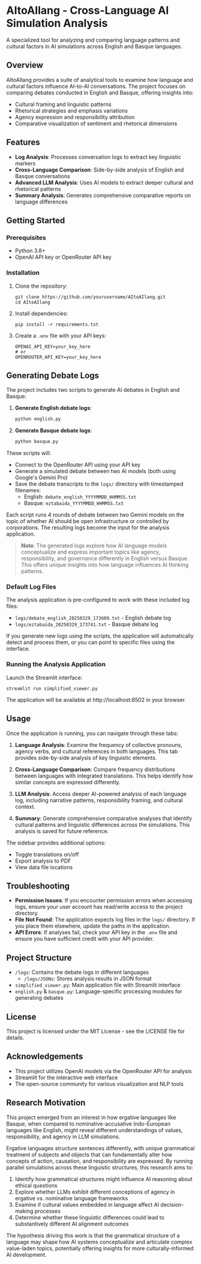 # AItoAIlang - Cross-Language AI Simulation Analysis

A specialized tool for analyzing and comparing language patterns and cultural factors in AI simulations across English and Basque languages.

## Overview

AItoAIlang provides a suite of analytical tools to examine how language and cultural factors influence AI-to-AI conversations. The project focuses on comparing debates conducted in English and Basque, offering insights into:

- Cultural framing and linguistic patterns
- Rhetorical strategies and emphasis variations
- Agency expression and responsibility attribution
- Comparative visualization of sentiment and rhetorical dimensions

## Features

- **Log Analysis**: Processes conversation logs to extract key linguistic markers
- **Cross-Language Comparison**: Side-by-side analysis of English and Basque conversations
- **Advanced LLM Analysis**: Uses AI models to extract deeper cultural and rhetorical patterns
- **Summary Analysis**: Generates comprehensive comparative reports on language differences

## Getting Started

### Prerequisites

- Python 3.8+
- OpenAI API key or OpenRouter API key

### Installation

1. Clone the repository:
   ```
   git clone https://github.com/yourusername/AItoAIlang.git
   cd AItoAIlang
   ```

2. Install dependencies:
   ```
   pip install -r requirements.txt
   ```

3. Create a `.env` file with your API keys:
   ```
   OPENAI_API_KEY=your_key_here
   # or
   OPENROUTER_API_KEY=your_key_here
   ```

## Generating Debate Logs

The project includes two scripts to generate AI debates in English and Basque:

1. **Generate English debate logs**:
   ```bash
   python english.py
   ```

2. **Generate Basque debate logs**:
   ```bash
   python basque.py
   ```

These scripts will:
- Connect to the OpenRouter API using your API key
- Generate a simulated debate between two AI models (both using Google's Gemini Pro)
- Save the debate transcripts to the `logs/` directory with timestamped filenames:
  - English: `debate_english_YYYYMMDD_HHMMSS.txt`
  - Basque: `eztabaida_YYYYMMDD_HHMMSS.txt`
  
Each script runs 4 rounds of debate between two Gemini models on the topic of whether AI should be open infrastructure or controlled by corporations. The resulting logs become the input for the analysis application.

> **Note**: The generated logs explore how AI language models conceptualize and express important topics like agency, responsibility, and governance differently in English versus Basque. This offers unique insights into how language influences AI thinking patterns.

### Default Log Files

The analysis application is pre-configured to work with these included log files:
- `logs/debate_english_20250329_173609.txt` - English debate log
- `logs/eztabaida_20250329_173741.txt` - Basque debate log

If you generate new logs using the scripts, the application will automatically detect and process them, or you can point to specific files using the interface.

### Running the Analysis Application

Launch the Streamlit interface:
```
streamlit run simplified_viewer.py
```

The application will be available at http://localhost:8502 in your browser.

## Usage

Once the application is running, you can navigate through these tabs:

1. **Language Analysis**: Examine the frequency of collective pronouns, agency verbs, and cultural references in both languages. This tab provides side-by-side analysis of key linguistic elements.

2. **Cross-Language Comparison**: Compare frequency distributions between languages with integrated translations. This helps identify how similar concepts are expressed differently.

3. **LLM Analysis**: Access deeper AI-powered analysis of each language log, including narrative patterns, responsibility framing, and cultural context.

4. **Summary**: Generate comprehensive comparative analyses that identify cultural patterns and linguistic differences across the simulations. This analysis is saved for future reference.

The sidebar provides additional options:
- Toggle translations on/off
- Export analysis to PDF
- View data file locations

## Troubleshooting

- **Permission Issues**: If you encounter permission errors when accessing logs, ensure your user account has read/write access to the project directory.
- **File Not Found**: The application expects log files in the `logs/` directory. If you place them elsewhere, update the paths in the application.
- **API Errors**: If analyses fail, check your API key in the `.env` file and ensure you have sufficient credit with your API provider.

## Project Structure

- `/logs`: Contains the debate logs in different languages
  - `/logs/JSONs`: Stores analysis results in JSON format
- `simplified_viewer.py`: Main application file with Streamlit interface
- `english.py` & `basque.py`: Language-specific processing modules for generating debates

## License

This project is licensed under the MIT License - see the LICENSE file for details.

## Acknowledgements

- This project utilizes OpenAI models via the OpenRouter API for analysis
- Streamlit for the interactive web interface
- The open-source community for various visualization and NLP tools 

## Research Motivation

This project emerged from an interest in how ergative languages like Basque, when compared to nominative-accusative Indo-European languages like English, might reveal different understandings of values, responsibility, and agency in LLM simulations. 

Ergative languages structure sentences differently, with unique grammatical treatment of subjects and objects that can fundamentally alter how concepts of action, causation, and responsibility are expressed. By running parallel simulations across these linguistic structures, this research aims to:

1. Identify how grammatical structures might influence AI reasoning about ethical questions
2. Explore whether LLMs exhibit different conceptions of agency in ergative vs. nominative language frameworks
3. Examine if cultural values embedded in language affect AI decision-making processes
4. Determine whether these linguistic differences could lead to substantively different AI alignment outcomes

The hypothesis driving this work is that the grammatical structure of a language may shape how AI systems conceptualize and articulate complex value-laden topics, potentially offering insights for more culturally-informed AI development. 